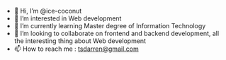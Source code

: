 - 👋 Hi, I’m @ice-coconut
- 👀 I’m interested in Web development
- 🌱 I’m currently learning Master degree of Information Technology
- 💞️ I’m looking to collaborate on frontend and backend development, all the interesting thing about Web development
- 📫 How to reach me : tsdarren@gmail.com

<!---
ice-coconut/ice-coconut is a ✨ special ✨ repository because its `README.md` (this file) appears on your GitHub profile.
You can click the Preview link to take a look at your changes.
--->
